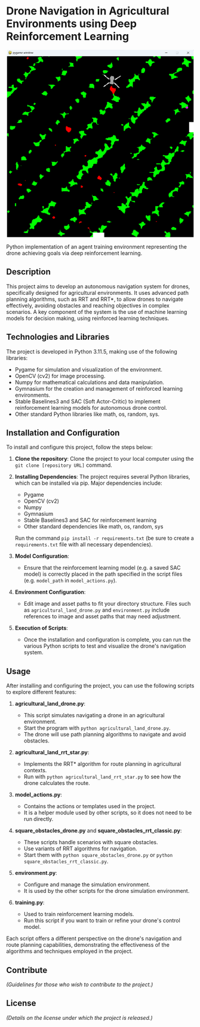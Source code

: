 # Drone Navigation in Agricultural Environments using Deep Reinforcement Learning

<p align="center">
  <img src="Screenshot%202023-11-29%20005517.png" alt="The drone trying to reach a target, i.e. a weed" width="500" height="500"/>
</p>

Python implementation of an agent training environment representing the drone achieving goals via deep reinforcement learning.

## Description

This project aims to develop an autonomous navigation system for drones, specifically designed for agricultural environments. It uses advanced path planning algorithms, such as RRT and RRT*, to allow drones to navigate effectively, avoiding obstacles and reaching objectives in complex scenarios. A key component of the system is the use of machine learning models for decision making, using reinforced learning techniques.

## Technologies and Libraries

The project is developed in Python 3.11.5, making use of the following libraries:
- Pygame for simulation and visualization of the environment.
- OpenCV (cv2) for image processing.
- Numpy for mathematical calculations and data manipulation.
- Gymnasium for the creation and management of reinforced learning environments.
- Stable Baselines3 and SAC (Soft Actor-Critic) to implement reinforcement learning models for autonomous drone control.
- Other standard Python libraries like math, os, random, sys.

## Installation and Configuration

To install and configure this project, follow the steps below:

1. **Clone the repository**:
    Clone the project to your local computer using the `git clone [repository URL]` command.

2. **Installing Dependencies**:
    The project requires several Python libraries, which can be installed via pip. Major dependencies include:
    - Pygame
    - OpenCV (cv2)
    - Numpy
    - Gymnasium
    - Stable Baselines3 and SAC for reinforcement learning
    - Other standard dependencies like math, os, random, sys

    Run the command `pip install -r requirements.txt` (be sure to create a `requirements.txt` file with all necessary dependencies).

3. **Model Configuration**:
    - Ensure that the reinforcement learning model (e.g. a saved SAC model) is correctly placed in the path specified in the script files (e.g. `model_path` in `model_actions.py`).

4. **Environment Configuration**:
    - Edit image and asset paths to fit your directory structure. Files such as `agricultural_land_drone.py` and `environment.py` include references to image and asset paths that may need adjustment.

5. **Execution of Scripts**:
    - Once the installation and configuration is complete, you can run the various Python scripts to test and visualize the drone's navigation system.

## Usage

After installing and configuring the project, you can use the following scripts to explore different features:

1. **agricultural_land_drone.py**:
    - This script simulates navigating a drone in an agricultural environment.
    - Start the program with `python agricultural_land_drone.py`.
    - The drone will use path planning algorithms to navigate and avoid obstacles.

2. **agricultural_land_rrt_star.py**:
    - Implements the RRT* algorithm for route planning in agricultural contexts.
    - Run with `python agricultural_land_rrt_star.py` to see how the drone calculates the route.

3. **model_actions.py**:
    - Contains the actions or templates used in the project.
    - It is a helper module used by other scripts, so it does not need to be run directly.

4. **square_obstacles_drone.py** and **square_obstacles_rrt_classic.py**:
    - These scripts handle scenarios with square obstacles.
    - Use variants of RRT algorithms for navigation.
    - Start them with `python square_obstacles_drone.py` or `python square_obstacles_rrt_classic.py`.

5. **environment.py**:
    - Configure and manage the simulation environment.
    - It is used by the other scripts for the drone simulation environment.

6. **training.py**:
    - Used to train reinforcement learning models.
    - Run this script if you want to train or refine your drone's control model.

Each script offers a different perspective on the drone's navigation and route planning capabilities, demonstrating the effectiveness of the algorithms and techniques employed in the project.

## Contribute

*(Guidelines for those who wish to contribute to the project.)*

## License

*(Details on the license under which the project is released.)*
